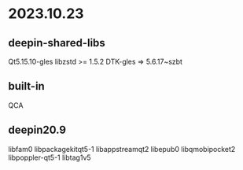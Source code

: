 # 2023.10.23
## deepin-shared-libs
Qt5.15.10-gles
libzstd >= 1.5.2
DTK-gles => 5.6.17~szbt

## built-in
QCA

## deepin20.9
libfam0
libpackagekitqt5-1
libappstreamqt2
libepub0
libqmobipocket2
libpoppler-qt5-1
libtag1v5